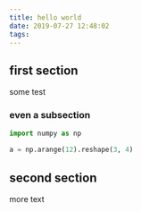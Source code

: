 ```yaml
---
title: hello world
date: 2019-07-27 12:48:02
tags:
---
```


## first section

some test

### even a subsection

```python
import numpy as np

a = np.arange(12).reshape(3, 4)
```

## second section

more text
